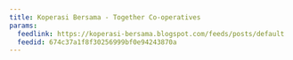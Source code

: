 ```yaml
---
title: Koperasi Bersama - Together Co-operatives
params:
  feedlink: https://koperasi-bersama.blogspot.com/feeds/posts/default
  feedid: 674c37a1f8f30256999bf0e94243870a
---
```

